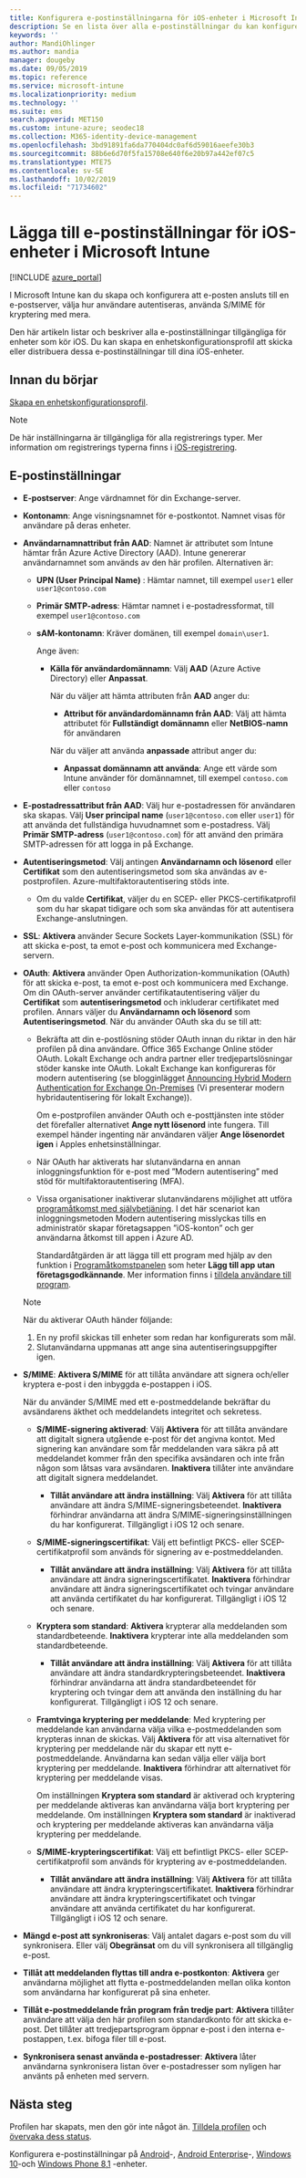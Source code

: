 ```yaml
---
title: Konfigurera e-postinställningarna för iOS-enheter i Microsoft Intune – Azure | Microsoft Docs
description: Se en lista över alla e-postinställningar du kan konfigurera och lägga till för iOS-enheter i Microsoft Intune, till exempel Exchange-servrar, och hämta attribut från Azure Active Directory. Du kan även aktivera SSL, autentisera användare med certifikat eller användarnamn/lösenord och synkronisera e-post på iOS-enheter med hjälp enhetskonfigurationsprofiler i Microsoft Intune.
keywords: ''
author: MandiOhlinger
ms.author: mandia
manager: dougeby
ms.date: 09/05/2019
ms.topic: reference
ms.service: microsoft-intune
ms.localizationpriority: medium
ms.technology: ''
ms.suite: ems
search.appverid: MET150
ms.custom: intune-azure; seodec18
ms.collection: M365-identity-device-management
ms.openlocfilehash: 3bd91891fa6da770404dc0af6d59016aeefe30b3
ms.sourcegitcommit: 88b6e6d70f5fa15708e640f6e20b97a442ef07c5
ms.translationtype: MTE75
ms.contentlocale: sv-SE
ms.lasthandoff: 10/02/2019
ms.locfileid: "71734602"
---
```

# <a name="add-e-mail-settings-for-ios-devices-in-microsoft-intune"></a>Lägga till e-postinställningar för iOS-enheter i Microsoft Intune

[!INCLUDE [azure_portal](../includes/azure_portal.md)]

I Microsoft Intune kan du skapa och konfigurera att e-posten ansluts till en e-postserver, välja hur användare autentiseras, använda S/MIME för kryptering med mera.

Den här artikeln listar och beskriver alla e-postinställningar tillgängliga för enheter som kör iOS. Du kan skapa en enhetskonfigurationsprofil att skicka eller distribuera dessa e-postinställningar till dina iOS-enheter.

## <a name="before-you-begin"></a>Innan du börjar

[Skapa en enhetskonfigurationsprofil](../email-settings-configure.md).

> [!NOTE]
> De här inställningarna är tillgängliga för alla registrerings typer. Mer information om registrerings typerna finns i [iOS-registrering](../ios-enroll.md).

## <a name="email-settings"></a>E-postinställningar

- **E-postserver**: Ange värdnamnet för din Exchange-server.
- **Kontonamn**: Ange visningsnamnet för e-postkontot. Namnet visas för användare på deras enheter.
- **Användarnamnattribut från AAD**: Namnet är attributet som Intune hämtar från Azure Active Directory (AAD). Intune genererar användarnamnet som används av den här profilen. Alternativen är:
  - **UPN (User Principal Name)** : Hämtar namnet, till exempel `user1` eller `user1@contoso.com`
  - **Primär SMTP-adress**: Hämtar namnet i e-postadressformat, till exempel `user1@contoso.com`
  - **sAM-kontonamn**: Kräver domänen, till exempel `domain\user1`.

    Ange även:  
    - **Källa för användardomännamn**: Välj **AAD** (Azure Active Directory) eller **Anpassat**.

      När du väljer att hämta attributen från **AAD** anger du:
      - **Attribut för användardomännamn från AAD**: Välj att hämta attributet för **Fullständigt domännamn** eller **NetBIOS-namn** för användaren

      När du väljer att använda **anpassade** attribut anger du:
      - **Anpassat domännamn att använda**: Ange ett värde som Intune använder för domännamnet, till exempel `contoso.com` eller `contoso`

- **E-postadressattribut från AAD**: Välj hur e-postadressen för användaren ska skapas. Välj **User principal name** (`user1@contoso.com` eller `user1`) för att använda det fullständiga huvudnamnet som e-postadress. Välj **Primär SMTP-adress** (`user1@contoso.com`) för att använd den primära SMTP-adressen för att logga in på Exchange.
- **Autentiseringsmetod**: Välj antingen **Användarnamn och lösenord** eller **Certifikat** som den autentiseringsmetod som ska användas av e-postprofilen. Azure-multifaktorautentisering stöds inte.
  - Om du valde **Certifikat**, väljer du en SCEP- eller PKCS-certifikatprofil som du har skapat tidigare och som ska användas för att autentisera Exchange-anslutningen.
- **SSL**: **Aktivera** använder Secure Sockets Layer-kommunikation (SSL) för att skicka e-post, ta emot e-post och kommunicera med Exchange-servern.
- **OAuth**: **Aktivera** använder Open Authorization-kommunikation (OAuth) för att skicka e-post, ta emot e-post och kommunicera med Exchange. Om din OAuth-server använder certifikatautentisering väljer du **Certifikat** som **autentiseringsmetod** och inkluderar certifikatet med profilen. Annars väljer du **Användarnamn och lösenord** som **Autentiseringsmetod**. När du använder OAuth ska du se till att:

  - Bekräfta att din e-postlösning stöder OAuth innan du riktar in den här profilen på dina användare. Office 365 Exchange Online stöder OAuth. Lokalt Exchange och andra partner eller tredjepartslösningar stöder kanske inte OAuth. Lokalt Exchange kan konfigureras för modern autentisering (se blogginlägget [Announcing Hybrid Modern Authentication for Exchange On-Premises](https://blogs.technet.microsoft.com/exchange/2017/12/06/announcing-hybrid-modern-authentication-for-exchange-on-premises/) (Vi presenterar modern hybridautentisering för lokalt Exchange)).

    Om e-postprofilen använder OAuth och e-posttjänsten inte stöder det förefaller alternativet **Ange nytt lösenord** inte fungera. Till exempel händer ingenting när användaren väljer **Ange lösenordet igen** i Apples enhetsinställningar.

  - När OAuth har aktiverats har slutanvändarna en annan inloggningsfunktion för e-post med ”Modern autentisering” med stöd för multifaktorautentisering (MFA). 

  - Vissa organisationer inaktiverar slutanvändarens möjlighet att utföra [programåtkomst med självbetjäning](https://docs.microsoft.com/azure/active-directory/manage-apps/manage-self-service-access). I det här scenariot kan inloggningsmetoden Modern autentisering misslyckas tills en administratör skapar företagsappen ”iOS-konton” och ger användarna åtkomst till appen i Azure AD.

    Standardåtgärden är att lägga till ett program med hjälp av den funktion i [Programåtkomstpanelen](https://docs.microsoft.com/azure/active-directory/user-help/active-directory-saas-access-panel-introduction) som heter **Lägg till app** **utan företagsgodkännande**. Mer information finns i [tilldela användare till program](https://docs.microsoft.com/azure/active-directory/manage-apps/ways-users-get-assigned-to-applications).

  > [!NOTE]
  > När du aktiverar OAuth händer följande:  
  > 1. En ny profil skickas till enheter som redan har konfigurerats som mål.
  > 2. Slutanvändarna uppmanas att ange sina autentiseringsuppgifter igen.

- **S/MIME**: **Aktivera S/MIME** för att tillåta användare att signera och/eller kryptera e-post i den inbyggda e-postappen i iOS. 

  När du använder S/MIME med ett e-postmeddelande bekräftar du avsändarens äkthet och meddelandets integritet och sekretess.

  - **S/MIME-signering aktiverad**: Välj **Aktivera** för att tillåta användare att digitalt signera utgående e-post för det angivna kontot. Med signering kan användare som får meddelanden vara säkra på att meddelandet kommer från den specifika avsändaren och inte från någon som låtsas vara avsändaren. **Inaktivera** tillåter inte användare att digitalt signera meddelandet.
    - **Tillåt användare att ändra inställning**: Välj **Aktivera** för att tillåta användare att ändra S/MIME-signeringsbeteendet. **Inaktivera** förhindrar användarna att ändra S/MIME-signeringsinställningen du har konfigurerat. Tillgängligt i iOS 12 och senare.

  - **S/MIME-signeringscertifikat**: Välj ett befintligt PKCS- eller SCEP-certifikatprofil som används för signering av e-postmeddelanden.
    - **Tillåt användare att ändra inställning**: Välj **Aktivera** för att tillåta användare att ändra signeringscertifikatet. **Inaktivera** förhindrar användare att ändra signeringscertifikatet och tvingar användare att använda certifikatet du har konfigurerat. Tillgängligt i iOS 12 och senare.

  - **Kryptera som standard**: **Aktivera** krypterar alla meddelanden som standardbeteende. **Inaktivera** krypterar inte alla meddelanden som standardbeteende.
    - **Tillåt användare att ändra inställning**: Välj **Aktivera** för att tillåta användare att ändra standardkrypteringsbeteendet. **Inaktivera** förhindrar användarna att ändra standardbeteendet för kryptering och tvingar dem att använda den inställning du har konfigurerat. Tillgängligt i iOS 12 och senare.

  - **Framtvinga kryptering per meddelande**: Med kryptering per meddelande kan användarna välja vilka e-postmeddelanden som krypteras innan de skickas. Välj **Aktivera** för att visa alternativet för kryptering per meddelande när du skapar ett nytt e-postmeddelande. Användarna kan sedan välja eller välja bort kryptering per meddelande. **Inaktivera** förhindrar att alternativet för kryptering per meddelande visas.

    Om inställningen **Kryptera som standard** är aktiverad och kryptering per meddelande aktiveras kan användarna välja bort kryptering per meddelande. Om inställningen **Kryptera som standard** är inaktiverad och kryptering per meddelande aktiveras kan användarna välja kryptering per meddelande.

  - **S/MIME-krypteringscertifikat**: Välj ett befintligt PKCS- eller SCEP-certifikatprofil som används för kryptering av e-postmeddelanden.
    - **Tillåt användare att ändra inställning**: Välj **Aktivera** för att tillåta användare att ändra krypteringscertifikatet. **Inaktivera** förhindrar användare att ändra krypteringscertifikatet och tvingar användare att använda certifikatet du har konfigurerat. Tillgängligt i iOS 12 och senare.
- **Mängd e-post att synkroniseras**: Välj antalet dagars e-post som du vill synkronisera. Eller välj **Obegränsat** om du vill synkronisera all tillgänglig e-post.
- **Tillåt att meddelanden flyttas till andra e-postkonton**: **Aktivera** ger användarna möjlighet att flytta e-postmeddelanden mellan olika konton som användarna har konfigurerat på sina enheter.
- **Tillåt e-postmeddelande från program från tredje part**: **Aktivera** tillåter användare att välja den här profilen som standardkonto för att skicka e-post. Det tillåter att tredjepartsprogram öppnar e-post i den interna e-postappen, t.ex. bifoga filer till e-post.
- **Synkronisera senast använda e-postadresser**: **Aktivera** låter användarna synkronisera listan över e-postadresser som nyligen har använts på enheten med servern.

## <a name="next-steps"></a>Nästa steg

Profilen har skapats, men den gör inte något än. [Tilldela profilen](../device-profile-assign.md) och [övervaka dess status](../device-profile-monitor.md).

Konfigurera e-postinställningar på [Android](../email-settings-android.md)-, [Android Enterprise](../email-settings-android-enterprise.md)-, [Windows 10](email-settings-windows-10.md)-och [Windows Phone 8,1](email-settings-windows-phone-8-1.md) -enheter.
